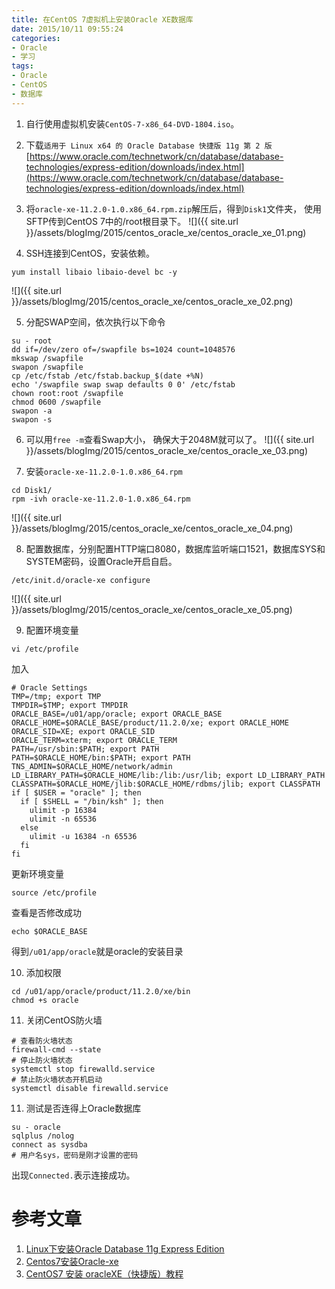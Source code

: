 ```yaml
---
title: 在CentOS 7虚拟机上安装Oracle XE数据库
date: 2015/10/11 09:55:24
categories: 
- Oracle
- 学习
tags: 
- Oracle
- CentOS
- 数据库
---
```


1. 自行使用虚拟机安装`CentOS-7-x86_64-DVD-1804.iso`。

2. 下载`适用于 Linux x64 的 Oracle Database 快捷版 11g 第 2 版`  
[https://www.oracle.com/technetwork/cn/database/database-technologies/express-edition/downloads/index.html](https://www.oracle.com/technetwork/cn/database/database-technologies/express-edition/downloads/index.html)

3. 将`oracle-xe-11.2.0-1.0.x86_64.rpm.zip`解压后，得到`Disk1`文件夹， 使用SFTP传到CentOS 7中的/root根目录下。
![]({{ site.url }}/assets/blogImg/2015/centos_oracle_xe/centos_oracle_xe_01.png)
<!--more-->
4. SSH连接到CentOS，安装依赖。
```shell
yum install libaio libaio-devel bc -y
```
![]({{ site.url }}/assets/blogImg/2015/centos_oracle_xe/centos_oracle_xe_02.png)

5. 分配SWAP空间，依次执行以下命令
```shell
su - root
dd if=/dev/zero of=/swapfile bs=1024 count=1048576
mkswap /swapfile
swapon /swapfile
cp /etc/fstab /etc/fstab.backup_$(date +%N)
echo '/swapfile swap swap defaults 0 0' /etc/fstab
chown root:root /swapfile
chmod 0600 /swapfile
swapon -a
swapon -s
```

6. 可以用`free -m`查看Swap大小， 确保大于2048M就可以了。
![]({{ site.url }}/assets/blogImg/2015/centos_oracle_xe/centos_oracle_xe_03.png)

7. 安装`oracle-xe-11.2.0-1.0.x86_64.rpm`
```shell
cd Disk1/
rpm -ivh oracle-xe-11.2.0-1.0.x86_64.rpm
```
![]({{ site.url }}/assets/blogImg/2015/centos_oracle_xe/centos_oracle_xe_04.png)

8. 配置数据库，分别配置HTTP端口8080，数据库监听端口1521，数据库SYS和SYSTEM密码，设置Oracle开启自启。
```shell
/etc/init.d/oracle-xe configure
```
![]({{ site.url }}/assets/blogImg/2015/centos_oracle_xe/centos_oracle_xe_05.png)

9. 配置环境变量
```shell
vi /etc/profile
```
加入
```shell
# Oracle Settings
TMP=/tmp; export TMP
TMPDIR=$TMP; export TMPDIR
ORACLE_BASE=/u01/app/oracle; export ORACLE_BASE
ORACLE_HOME=$ORACLE_BASE/product/11.2.0/xe; export ORACLE_HOME
ORACLE_SID=XE; export ORACLE_SID
ORACLE_TERM=xterm; export ORACLE_TERM
PATH=/usr/sbin:$PATH; export PATH
PATH=$ORACLE_HOME/bin:$PATH; export PATH
TNS_ADMIN=$ORACLE_HOME/network/admin
LD_LIBRARY_PATH=$ORACLE_HOME/lib:/lib:/usr/lib; export LD_LIBRARY_PATH
CLASSPATH=$ORACLE_HOME/jlib:$ORACLE_HOME/rdbms/jlib; export CLASSPATH
if [ $USER = "oracle" ]; then
  if [ $SHELL = "/bin/ksh" ]; then
    ulimit -p 16384
    ulimit -n 65536
  else
    ulimit -u 16384 -n 65536
  fi
fi
```
更新环境变量
```shell
source /etc/profile
```
查看是否修改成功
```shell
echo $ORACLE_BASE
```
得到`/u01/app/oracle`就是oracle的安装目录

10. 添加权限
```shell
cd /u01/app/oracle/product/11.2.0/xe/bin
chmod +s oracle
```

11. 关闭CentOS防火墙  
```shell
# 查看防火墙状态
firewall-cmd --state 
# 停止防火墙状态
systemctl stop firewalld.service  
# 禁止防火墙状态开机启动  
systemctl disable firewalld.service  
```

11. 测试是否连得上Oracle数据库  
```shell
su - oracle 
sqlplus /nolog
connect as sysdba
# 用户名sys，密码是刚才设置的密码
```  
出现`Connected.`表示连接成功。

# 参考文章
1. [Linux下安装Oracle Database 11g Express Edition](https://blog.csdn.net/hqs_1992/article/details/41895389)
2. [Centos7安装Oracle-xe](https://www.jianshu.com/p/58919daadf75?utm_source=oschina-app)
3. [CentOS7 安装 oracleXE（快捷版）教程](https://blog.csdn.net/qq_26820293/article/details/78566063)